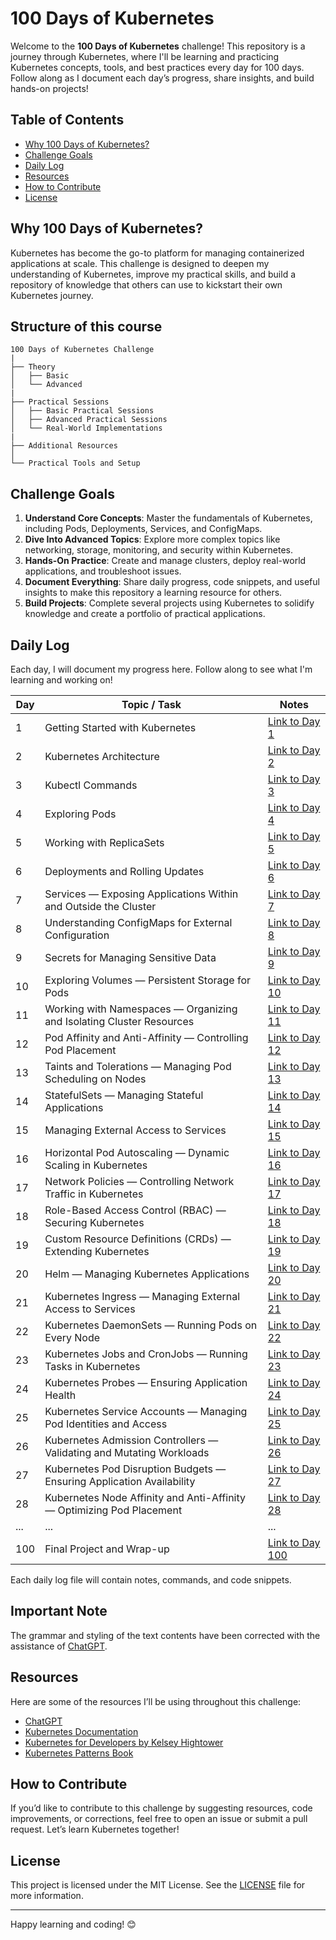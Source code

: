 # 100 Days of Kubernetes

Welcome to the **100 Days of Kubernetes** challenge! This repository is a journey through Kubernetes, where I'll be learning and practicing Kubernetes concepts, tools, and best practices every day for 100 days. Follow along as I document each day’s progress, share insights, and build hands-on projects!

## Table of Contents
- [Why 100 Days of Kubernetes?](#why-100-days-of-kubernetes)
- [Challenge Goals](#challenge-goals)
- [Daily Log](#daily-log)
- [Resources](#resources)
- [How to Contribute](#how-to-contribute)
- [License](#license)

## Why 100 Days of Kubernetes?

Kubernetes has become the go-to platform for managing containerized applications at scale. This challenge is designed to deepen my understanding of Kubernetes, improve my practical skills, and build a repository of knowledge that others can use to kickstart their own Kubernetes journey.

## Structure of this course

```
100 Days of Kubernetes Challenge
|
├── Theory
│   ├── Basic
│   └── Advanced
|
├── Practical Sessions
│   ├── Basic Practical Sessions
│   ├── Advanced Practical Sessions
│   └── Real-World Implementations
|
├── Additional Resources
│
└── Practical Tools and Setup
```

## Challenge Goals

1. **Understand Core Concepts**: Master the fundamentals of Kubernetes, including Pods, Deployments, Services, and ConfigMaps.
2. **Dive Into Advanced Topics**: Explore more complex topics like networking, storage, monitoring, and security within Kubernetes.
3. **Hands-On Practice**: Create and manage clusters, deploy real-world applications, and troubleshoot issues.
4. **Document Everything**: Share daily progress, code snippets, and useful insights to make this repository a learning resource for others.
5. **Build Projects**: Complete several projects using Kubernetes to solidify knowledge and create a portfolio of practical applications.

## Daily Log

Each day, I will document my progress here. Follow along to see what I'm learning and working on!

| Day | Topic / Task | Notes |
| --- | ------------ | ----- |
| 1   | Getting Started with Kubernetes | [Link to Day 1](https://github.com/oneananda/100-Days-of-Kubernetes/blob/main/Day%20001-Getting%20Started%20with%20Kubernetes/day01.md) |
| 2   | Kubernetes Architecture | [Link to Day 2](https://github.com/oneananda/100-Days-of-Kubernetes/blob/main/Day%20002-Kubernetes%20Architecture/day02.md) |
| 3   | Kubectl Commands | [Link to Day 3](https://github.com/oneananda/100-Days-of-Kubernetes/blob/main/Day%20003-Kubectl%20Commands/day03.md) |
| 4   | Exploring Pods | [Link to Day 4](https://github.com/oneananda/100-Days-of-Kubernetes/blob/main/Day%20004-Exploring%20Pods/day04.md) |
| 5   | Working with ReplicaSets | [Link to Day 5](https://github.com/oneananda/100-Days-of-Kubernetes/blob/main/Day%20005-Working%20with%20ReplicaSets/day05.md) |
| 6   | Deployments and Rolling Updates | [Link to Day 6](https://github.com/oneananda/100-Days-of-Kubernetes/blob/main/Day%20006-Deployments%20and%20Rolling%20Updates/day06.md) |
| 7   | Services — Exposing Applications Within and Outside the Cluster | [Link to Day 7](https://github.com/oneananda/100-Days-of-Kubernetes/blob/main/Day%20007-Services%20in%20Kubernetes/day07.md) |
| 8   | Understanding ConfigMaps for External Configuration | [Link to Day 8](https://github.com/oneananda/100-Days-of-Kubernetes/blob/main/Day%20008-Understanding%20ConfigMaps/day08.md) |
| 9   | Secrets for Managing Sensitive Data | [Link to Day 9](https://github.com/oneananda/100-Days-of-Kubernetes/blob/main/Day%20009-Secrets%20for%20Managing%20Sensitive%20Data/day09.md) |
| 10  | Exploring Volumes — Persistent Storage for Pods | [Link to Day 10](https://github.com/oneananda/100-Days-of-Kubernetes/blob/main/Day%20010-Volumes-Persistent%20Storage%20for%20Pods/day10.md) |
| 11  | Working with Namespaces — Organizing and Isolating Cluster Resources | [Link to Day 11](https://github.com/oneananda/100-Days-of-Kubernetes/blob/main/Day%20011-Working%20with%20Namespaces/day11.md) |
| 12  | Pod Affinity and Anti-Affinity — Controlling Pod Placement | [Link to Day 12](https://github.com/oneananda/100-Days-of-Kubernetes/blob/main/Day%20012-Pod%20Affinity%20and%20Anti-Affinity/day12.md) |
| 13  | Taints and Tolerations — Managing Pod Scheduling on Nodes | [Link to Day 13](https://github.com/oneananda/100-Days-of-Kubernetes/blob/main/Day%20013-Taints%20and%20Tolerations/day13.md) |
| 14  | StatefulSets — Managing Stateful Applications | [Link to Day 14](https://github.com/oneananda/100-Days-of-Kubernetes/blob/main/Day%2014-StatefulSets-Managing%20Stateful%20Applications/day14.md) |
| 15  | Managing External Access to Services | [Link to Day 15](https://github.com/oneananda/100-Days-of-Kubernetes/blob/main/Day%2015-Ingress-Managing%20External%20Access%20to%20Services/day15.md) |
| 16  | Horizontal Pod Autoscaling — Dynamic Scaling in Kubernetes | [Link to Day 16](https://github.com/oneananda/100-Days-of-Kubernetes/blob/main/Day%2016-Horizontal%20Pod%20Autoscaling/day16.md) |
| 17  | Network Policies — Controlling Network Traffic in Kubernetes | [Link to Day 17](https://github.com/oneananda/100-Days-of-Kubernetes/blob/main/Day%2017-Network%20Policies/day17.md) |
| 18  | Role-Based Access Control (RBAC) — Securing Kubernetes | [Link to Day 18](https://github.com/oneananda/100-Days-of-Kubernetes/blob/main/Day%2018-Role-Based%20Access%20Control%20(RBAC)/day18.md) |
| 19  | Custom Resource Definitions (CRDs) — Extending Kubernetes | [Link to Day 19](https://github.com/oneananda/100-Days-of-Kubernetes/blob/main/Day%2019-Custom%20Resource%20Definitions%20(CRDs)/day19.md) |
| 20  | Helm — Managing Kubernetes Applications | [Link to Day 20](https://github.com/oneananda/100-Days-of-Kubernetes/blob/main/Day%2020-Helm-Managing%20Kubernetes%20Applications/day20.md) |
| 21  | Kubernetes Ingress — Managing External Access to Services | [Link to Day 21](https://github.com/oneananda/100-Days-of-Kubernetes/blob/main/Day%2021-%20Kubernetes%20Ingress/day21.md) |
| 22  | Kubernetes DaemonSets — Running Pods on Every Node | [Link to Day 22](https://github.com/oneananda/100-Days-of-Kubernetes/blob/main/Day%2022-Kubernetes%20DaemonSets/day22.md) |
| 23  | Kubernetes Jobs and CronJobs — Running Tasks in Kubernetes | [Link to Day 23](https://github.com/oneananda/100-Days-of-Kubernetes/blob/main/Day%2023-Kubernetes%20Jobs%20and%20CronJobs/day23.md) |
| 24  | Kubernetes Probes — Ensuring Application Health | [Link to Day 24](https://github.com/oneananda/100-Days-of-Kubernetes/blob/main/Day%2024-Kubernetes%20Service%20Accounts/day24.md) |
| 25  | Kubernetes Service Accounts — Managing Pod Identities and Access | [Link to Day 25](https://github.com/oneananda/100-Days-of-Kubernetes/blob/main/Day%2025-Kubernetes%20Service%20Accounts/day25.md) |
| 26  | Kubernetes Admission Controllers — Validating and Mutating Workloads | [Link to Day 26](https://github.com/oneananda/100-Days-of-Kubernetes/blob/main/Day%2026-Kubernetes%20Admission%20Controllers/day26.md) |
| 27  | Kubernetes Pod Disruption Budgets — Ensuring Application Availability | [Link to Day 27](https://github.com/oneananda/100-Days-of-Kubernetes/blob/main/Day%2027-Kubernetes%20Pod%20Disruption%20Budgets/day27.md) |
| 28  | Kubernetes Node Affinity and Anti-Affinity — Optimizing Pod Placement | [Link to Day 28](https://github.com/oneananda/100-Days-of-Kubernetes/blob/main/Day%2028-Kubernetes%20Node%20Affinity%20and%20Anti-Affinity/day28.md) |
| ... | ... | ... |
| 100 | Final Project and Wrap-up | [Link to Day 100](day100.md) |

Each daily log file will contain notes, commands, and code snippets.

## Important Note

The grammar and styling of the text contents have been corrected with the assistance of [ChatGPT](https://chatgpt.com/).

## Resources

Here are some of the resources I’ll be using throughout this challenge:

- [ChatGPT](https://chatgpt.com/)
- [Kubernetes Documentation](https://kubernetes.io/docs/)
- [Kubernetes for Developers by Kelsey Hightower](https://kubernetes.io/docs/tutorials/)
- [Kubernetes Patterns Book](https://www.oreilly.com/library/view/kubernetes-patterns/9781492050285/)

## How to Contribute

If you’d like to contribute to this challenge by suggesting resources, code improvements, or corrections, feel free to open an issue or submit a pull request. Let’s learn Kubernetes together!

## License

This project is licensed under the MIT License. See the [LICENSE](LICENSE) file for more information.

---

Happy learning and coding! 😊

